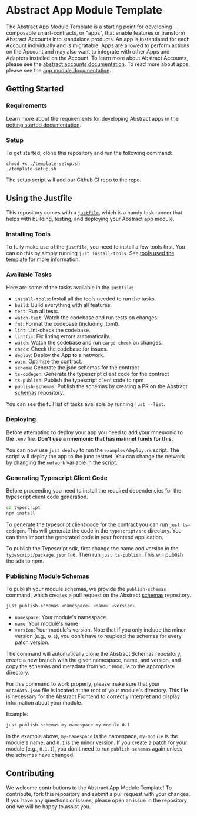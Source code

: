 # Abstract App Module Template

The Abstract App Module Template is a starting point for developing composable smart-contracts, or "apps", that enable features or transform Abstract Accounts into standalone products. An app is instantiated for each Account individually and is migratable. Apps are allowed to perform actions on the Account and may also want to integrate with other Apps and Adapters installed on the Account. To learn more about Abstract Accounts, please see the [abstract accounts documentation](https://docs.abstract.money/framework/architecture.html). To read more about apps, please see the [app module documentation](https://docs.abstract.money/framework/module_types.html#apps).

## Getting Started

### Requirements

Learn more about the requirements for developing Abstract apps in the [getting started documentation](https://docs.abstract.money/get_started/index.html).

### Setup

To get started, clone this repository and run the following command:

```shell
chmod +x ./template-setup.sh
./template-setup.sh
```

The setup script will add our Github CI repo to the repo.

## Using the Justfile

This repository comes with a [`justfile`](https://github.com/casey/just), which is a handy task runner that helps with building, testing, and deploying your Abstract app module.

### Installing Tools

To fully make use of the `justfile`, you need to install a few tools first. You can do this by simply running `just install-tools`. See [tools used the template](https://docs.abstract.money/get_started/installation.html#tools-used-in-the-template) for more information.

### Available Tasks

Here are some of the tasks available in the `justfile`:

- `install-tools`: Install all the tools needed to run the tasks.
- `build`: Build everything with all features.
- `test`: Run all tests.
- `watch-test`: Watch the codebase and run tests on changes.
- `fmt`: Format the codebase (including .toml).
- `lint`: Lint-check the codebase.
- `lintfix`: Fix linting errors automatically.
- `watch`: Watch the codebase and run `cargo check` on changes.
- `check`: Check the codebase for issues.
- `deploy`: Deploy the App to a network.
- `wasm`: Optimize the contract.
- `schema`: Generate the json schemas for the contract
- `ts-codegen`: Generate the typescript client code for the contract
- `ts-publish`: Publish the typescript client code to npm
- `publish-schemas`: Publish the schemas by creating a PR on the Abstract [schemas](https://github.com/AbstractSDK/schemas) repository.

You can see the full list of tasks available by running `just --list`.

### Deploying

Before attempting to deploy your app you need to add your mnemonic to the `.env` file. **Don't use a mnemonic that has mainnet funds for this.**

You can now use `just deploy` to run the `examples/deploy.rs` script. The script will deploy the app to the juno testnet. You can change the network by changing the `network` variable in the script.

### Generating Typescript Client Code

Before proceeding you need to install the required dependencies for the typescript client code generation.

```bash
cd typescript
npm install
```

To generate the typescript client code for the contract you can run `just ts-codegen`. This will generate the code in the `typescript/src` directory. You can then import the generated code in your frontend application.

To publish the Typescript sdk, first change the name and version in the `typescript/package.json` file. Then run `just ts-publish`. This will publish the sdk to npm.

### Publishing Module Schemas

To publish your module schemas, we provide the `publish-schemas` command, which creates a pull request on the Abstract [schemas](https://github.com/AbstractSDK/schemas) repository.

```bash
just publish-schemas <namespace> <name> <version>
```

- `namespace`: Your module's namespace
- `name`: Your module's name
- `version`: Your module's version. Note that if you only include the minor version (e.g., `0.1`), you don't have to reupload the schemas for every patch version.

The command will automatically clone the Abstract Schemas repository, create a new branch with the given namespace, name, and version, and copy the schemas and metadata from your module to the appropriate directory.

For this command to work properly, please make sure that your `metadata.json` file is located at the root of your module's directory. This file is necessary for the Abstract Frontend to correctly interpret and display information about your module.

Example:

```bash
just publish-schemas my-namespace my-module 0.1
```

In the example above, `my-namespace` is the namespace, `my-module` is the module's name, and `0.1` is the minor version. If you create a patch for your module (e.g., `0.1.1`), you don't need to run `publish-schemas` again unless the schemas have changed.

## Contributing

We welcome contributions to the Abstract App Module Template! To contribute, fork this repository and submit a pull request with your changes. If you have any questions or issues, please open an issue in the repository and we will be happy to assist you.
